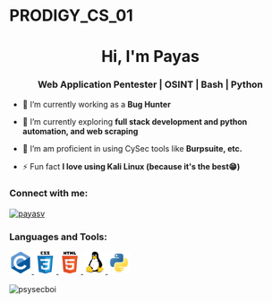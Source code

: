 # PRODIGY_CS_01

<h1 align="center">Hi, I'm Payas</h1>
<h3 align="center">Web Application Pentester | OSINT | Bash | Python</h3>

- 🔭 I’m currently working as a **Bug Hunter**

- 🌱 I’m currently exploring **full stack development and python automation, and web scraping**

- 🤝 I’m am proficient in using CySec tools like **Burpsuite, etc.**

- ⚡ Fun fact **I love using Kali Linux (because it's the best😁)**

<h3 align="left">Connect with me:</h3>
<p align="left">
<a href="https://linkedin.com/in/payasv" target="blank"><img align="center" src="https://raw.githubusercontent.com/rahuldkjain/github-profile-readme-generator/master/src/images/icons/Social/linked-in-alt.svg" alt="payasv" height="30" width="40" /></a>
</p>

<h3 align="left">Languages and Tools:</h3>
<p align="left"> <a href="https://www.cprogramming.com/" target="_blank" rel="noreferrer"> <img src="https://raw.githubusercontent.com/devicons/devicon/master/icons/c/c-original.svg" alt="c" width="40" height="40"/> </a> <a href="https://www.w3schools.com/css/" target="_blank" rel="noreferrer"> <img src="https://raw.githubusercontent.com/devicons/devicon/master/icons/css3/css3-original-wordmark.svg" alt="css3" width="40" height="40"/> </a> <a href="https://www.w3.org/html/" target="_blank" rel="noreferrer"> <img src="https://raw.githubusercontent.com/devicons/devicon/master/icons/html5/html5-original-wordmark.svg" alt="html5" width="40" height="40"/> </a> <a href="https://www.linux.org/" target="_blank" rel="noreferrer"> <img src="https://raw.githubusercontent.com/devicons/devicon/master/icons/linux/linux-original.svg" alt="linux" width="40" height="40"/> </a> <a href="https://www.python.org" target="_blank" rel="noreferrer"> <img src="https://raw.githubusercontent.com/devicons/devicon/master/icons/python/python-original.svg" alt="python" width="40" height="40"/> </a> </p>

<p><img align="center" src="https://github-readme-stats.vercel.app/api/top-langs?username=psysecboi&show_icons=true&locale=en&layout=compact" alt="psysecboi" /></p>


